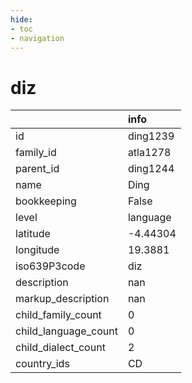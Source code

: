 ```yaml
---
hide:
- toc
- navigation
---
```

# diz
|                      | info     |
|:---------------------|:---------|
| id                   | ding1239 |
| family_id            | atla1278 |
| parent_id            | ding1244 |
| name                 | Ding     |
| bookkeeping          | False    |
| level                | language |
| latitude             | -4.44304 |
| longitude            | 19.3881  |
| iso639P3code         | diz      |
| description          | nan      |
| markup_description   | nan      |
| child_family_count   | 0        |
| child_language_count | 0        |
| child_dialect_count  | 2        |
| country_ids          | CD       |
